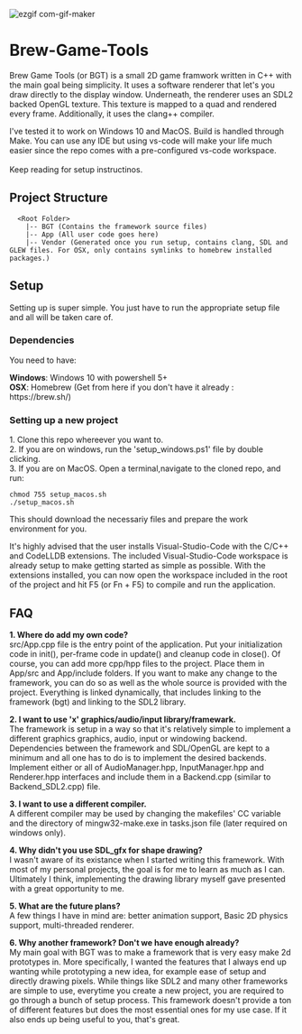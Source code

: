 ![ezgif com-gif-maker](https://user-images.githubusercontent.com/8151229/169681153-ff8e2b25-d8b9-4b4a-81c1-3a19a932ae0c.gif)

# Brew-Game-Tools
Brew Game Tools (or BGT) is a small 2D game framwork written in C++ with the main goal being simplicity. 
It uses a software renderer that let's you draw directly to the display window. Underneath, the renderer uses an SDL2 backed OpenGL texture. This texture is mapped to a quad and rendered every frame. Additionally, it uses the clang++ compiler.

I've tested it to work on Windows 10 and MacOS. Build is handled through Make. You can use any IDE but using vs-code will make your life much easier since the repo comes with a pre-configured vs-code workspace.<br><br>
Keep reading for setup instructinos.

## Project Structure
```
  <Root Folder>
    |-- BGT (Contains the framework source files)
    |-- App (All user code goes here)
    |-- Vendor (Generated once you run setup, contains clang, SDL and GLEW files. For OSX, only contains symlinks to homebrew installed packages.)
```

## Setup
Setting up is super simple. You just have to run the appropriate setup file and all will be taken care of.

### Dependencies
You need to have:
<p>
  <b>Windows</b>: Windows 10 with powershell 5+<br>
  <b>OSX</b>: Homebrew (Get from here if you don't have it already : https://brew.sh/)<br>
  
### Setting up a new project
<p>
  1. Clone this repo whereever you want to.<br>
  2. If you are on windows, run the 'setup_windows.ps1' file by double clicking.<br>
  3. If you are on MacOS. Open a terminal,navigate to the cloned repo, and run:<br>
  
  ```
  chmod 755 setup_macos.sh
  ./setup_macos.sh
  ```
  
This should download the necessariy files and prepare the work environment for you.<br>
<p>It's highly advised that the user installs Visual-Studio-Code with the C/C++ and CodeLLDB extensions. The included Visual-Studio-Code workspace is already setup to make getting started as simple as possible. With the extensions installed, you can now open the workspace included in the root of the project and hit F5 (or Fn + F5) to compile and run the application.<br>

## FAQ
  <b>1. Where do add my own code?</b><br>
  src/App.cpp file is the entry point of the application. Put your initialization code in init(), per-frame code in update() and cleanup code in close(). Of course, you can add more cpp/hpp files to the project. Place them in App/src and App/include folders. If you want to make any change to the framework, you can do so as well as the whole source is provided with the project. Everything is linked dynamically, that includes linking to the framework (bgt) and linking to the SDL2 library.<pr>
  
  <b>2. I want to use 'x' graphics/audio/input library/framewark.</b><br>
  The framework is setup in a way so that it's relatively simple to implement a different graphics graphics, audio, input or windowing backend. Dependencies between the framework and SDL/OpenGL are kept to a minimum and all one has to do is to implement the desired backends. Implement either or all of AudioManager.hpp, InputManager.hpp and Renderer.hpp interfaces and include them in a Backend.cpp (similar to Backend_SDL2.cpp) file.<p>
      
  <b>3. I want to use a different compiler.</b><br>
  A different compiler may be used by changing the makefiles' CC variable and the directory of mingw32-make.exe in tasks.json file (later required on windows only).<p>
    
  <b>4. Why didn't you use SDL_gfx for shape drawing?</b><br>
  I wasn't aware of its existance when I started writing this framework. With most of my personal projects, the goal is for me to learn as much as I can. Ultimately I think, implementing the drawing library myself gave presented with a great opportunity to me.<p>
    
  <b>5. What are the future plans?</b><br>
  A few things I have in mind are: better animation support, Basic 2D physics support, multi-threaded renderer.<p>
  
  <b>6. Why another framework? Don't we have enough already?</b><br>
    My main goal with BGT was to make a framework that is very easy make 2d prototypes in. More specifically, I wanted the features that I always end up wanting while prototyping a new idea, for example ease of setup and directly drawing pixels. While things like SDL2 and many other frameworks are simple to use, everytime you create a new project, you are required to go through a bunch of setup process. This framework doesn't provide a ton of different features but does the most essential ones for my use case. If it also ends up being useful to you, that's great.
   
